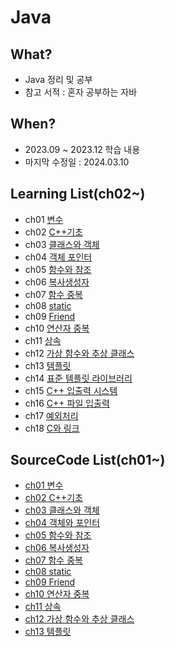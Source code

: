 # Java

## What? 
* Java 정리 및 공부
* 참고 서적 : 혼자 공부하는 자바

## When?
* 2023.09 ~ 2023.12 학습 내용
* 마지막 수정일 : 2024.03.10

## Learning List(ch02~)
* ch01 [변수](https://github.com/BangYunseo/TIL/blob/main/Language/Java/ch01_Variable.md)
* ch02 [C++기초](https://github.com/BangYunseo/TIL/blob/main/Cpp/ch02_BasicC%2B%2B.md)
* ch03 [클래스와 객체](https://github.com/BangYunseo/TIL/blob/main/Cpp/ch03_ClassAndObject.md)
* ch04 [객체 포인터](https://github.com/BangYunseo/TIL/blob/main/Cpp/ch04_ObjectPointer.md)
* ch05 [함수와 참조](https://github.com/BangYunseo/TIL/blob/main/Cpp/ch05_FunctionAndReference.md)
* ch06 [복사생성자](https://github.com/BangYunseo/TIL/blob/main/Cpp/ch06_CopyConstructor.md)
* ch07 [함수 중복](https://github.com/BangYunseo/TIL/blob/main/Cpp/ch07_FunctionOverloading.md)
* ch08 [static](https://github.com/BangYunseo/TIL/blob/main/Cpp/ch08_Static.md)
* ch09 [Friend](https://github.com/BangYunseo/TIL/blob/main/Cpp/ch09_Friend.md)
* ch10 [연산자 중복](https://github.com/BangYunseo/TIL/blob/main/Cpp/ch10_OperatorOverloadingFunction.md)
* ch11 [상속](https://github.com/BangYunseo/TIL/blob/main/Cpp/ch11_Inheritance.md)
* ch12 [가상 함수와 추상 클래스](https://github.com/BangYunseo/TIL/blob/main/Cpp/ch12_VirtualFunctionAndAbstractClass.md)
* ch13 [템플릿](https://github.com/BangYunseo/TIL/blob/main/Cpp/ch13_Template.md)
* ch14 [표준 템플릿 라이브러리](https://github.com/BangYunseo/TIL/blob/main/Cpp/ch14_StandardTemplateLibrary.md)
* ch15 [C++ 입출력 시스템](https://github.com/BangYunseo/TIL/blob/main/Cpp/ch15_C%2B%2BIOSystem.md)
* ch16 [C++ 파일 입출력](https://github.com/BangYunseo/TIL/blob/main/Cpp/ch16_C%2B%2BFileIO.md)
* ch17 [예외처리](https://github.com/BangYunseo/TIL/blob/main/Cpp/ch17_ExceptionHandling.md)
* ch18 [C와 링크](https://github.com/BangYunseo/TIL/blob/main/Cpp/ch18_LinkingWithC.md)

## SourceCode List(ch01~)
* [ch01 변수](https://github.com/BangYunseo/TIL/blob/main/Cpp/ch01_IntroduceC%2B%2B.md)
* [ch02 C++기초](https://github.com/BangYunseo/Basic_CPP/tree/main/ch02_BasicC%2B%2B)
* [ch03 클래스와 객체](https://github.com/BangYunseo/Basic_CPP/tree/main/ch03_ClassAndObject)
* [ch04 객체와 포인터](https://github.com/BangYunseo/Basic_CPP/tree/main/ch04_ObjectPointer)
* [ch05 함수와 참조](https://github.com/BangYunseo/Basic_CPP/tree/main/ch05_FunctionAndReference)
* [ch06 복사생성자](https://github.com/BangYunseo/Basic_CPP/tree/main/ch06_CopyConstructor)
* [ch07 함수 중복](https://github.com/BangYunseo/Basic_CPP/tree/main/ch07_FunctionOverloading)
* [ch08 static](https://github.com/BangYunseo/Basic_CPP/tree/main/ch08_Static)
* [ch09 Friend](https://github.com/BangYunseo/Basic_CPP/tree/main/ch09_Friend)
* [ch10 연산자 중복](https://github.com/BangYunseo/Basic_CPP/tree/main/ch10_OperatorOverloadingFunction)
* [ch11 상속](https://github.com/BangYunseo/Basic_CPP/tree/main/ch11_Inheritance)
* [ch12 가상 함수와 추상 클래스](https://github.com/BangYunseo/Basic_CPP/tree/main/ch12_VirtualFunctionAndAbstractClass)
* [ch13 템플릿](https://github.com/BangYunseo/Basic_CPP/tree/main/ch13_Template)
